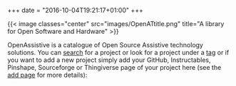 +++
date = "2016-10-04T19:21:17+01:00"
+++

{{< image classes="center" src="images/OpenATtitle.png" title="A library for Open Software and Hardware" >}}

OpenAssistive is a catalogue of Open Source Assistive technology solutions. You can [search](/#search) for a project or look for a project under a [tag](/tags/) or if you want to add a new project simply add your GitHub, Instructables, Pinshape, Sourceforge or Thingiverse page of your project here (see the [add page](/add) for more details): 
